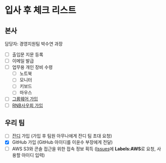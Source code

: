 # 입사 후 체크 리스트

## 본사
담당자: 경영지원팀 박수연 과장

- [ ] 출입문 지문 등록
- [ ] 이메일 발급
- [ ] 업무용 개인 장비 수령
  - [ ] 노트북
  - [ ] 모니터
  - [ ] 키보드
  - [ ] 마우스
- [ ] [그룹웨어 가입](groupware.md)
- [ ] [RNB사우회 가입](cafe.md)

## 우리 팀
- [ ] [잔디](https://www.jandi.com) 가입 (가입 후 팀원 아무나에게 잔디 팀 초대 요청)
- [x] GitHub 가입 (GitHub 아이디를 이윤수 부장에게 전달)
- [ ] AWS S3와 콘솔 접근을 위한 접속 정보 획득 ([Issues](https://github.com/rnb-rpa/Team/issues/new)에 **Labels:AWS**로 요청, 사용할 아이디 입력)
